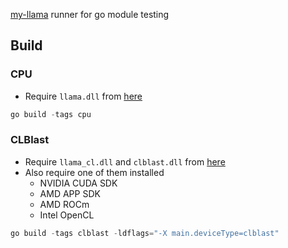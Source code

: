[my-llama](https://github.com/edp1096/my-llama) runner for go module testing

## Build

### CPU
* Require `llama.dll` from [here](https://github.com/edp1096/my-llama/releases)
```powershell
go build -tags cpu
```

### CLBlast
* Require `llama_cl.dll` and `clblast.dll` from [here](https://github.com/edp1096/my-llama/releases)
* Also require one of them installed
    * NVIDIA CUDA SDK
    * AMD APP SDK
    * AMD ROCm
    * Intel OpenCL
```powershell
go build -tags clblast -ldflags="-X main.deviceType=clblast"
```
